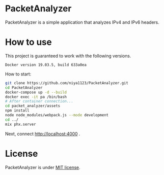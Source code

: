 # PacketAnalyzer

PacketAnalyzer is a simple application that analyzes IPv4 and IPv6 headers.

# How to use


This project is guaranteed to work with the following versions.

` Docker version 19.03.5, build 633a0ea `

How to start:

```bash
git clone https://github.com/niya1123/PacketAnalyzer.git
cd PacketAnalyzer
docker-compose up -d --build
docker exec -it pa /bin/bash
# After container connection...
cd packet_analyzer/assets
npm install
node node_modules/webpack.js --mode development
cd ../
mix phx.server
```
Next, connect [http://localhost:4000](http://localhost:4000) .

# License

PacketAnalyzer is under [MIT license](https://en.wikipedia.org/wiki/MIT_License).